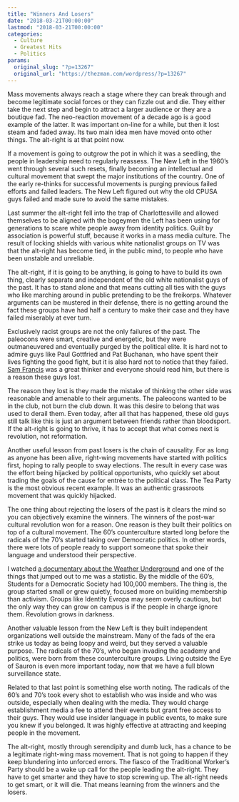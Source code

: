 ```yaml
---
title: "Winners And Losers"
date: "2018-03-21T00:00:00"
lastmod: "2018-03-21T00:00:00"
categories:
  - Culture
  - Greatest Hits
  - Politics
params:
  original_slug: "?p=13267"
  original_url: "https://thezman.com/wordpress/?p=13267"
---
```


Mass movements always reach a stage where they can break through and
become legitimate social forces or they can fizzle out and die. They
either take the next step and begin to attract a larger audience or they
are a boutique fad. The neo-reaction movement of a decade ago is a good
example of the latter. It was important on-line for a while, but then it
lost steam and faded away. Its two main idea men have moved onto other
things. The alt-right is at that point now.

If a movement is going to outgrow the pot in which it was a seedling,
the people in leadership need to regularly reassess. The New Left in the
1960’s went through several such resets, finally becoming an
intellectual and cultural movement that swept the major institutions of
the country. One of the early re-thinks for successful movements is
purging previous failed efforts and failed leaders. The New Left figured
out why the old CPUSA guys failed and made sure to avoid the same
mistakes.

Last summer the alt-right fell into the trap of Charlottesville and
allowed themselves to be aligned with the bogeymen the Left has been
using for generations to scare white people away from identity politics.
Guilt by association is powerful stuff, because it works in a mass media
culture. The result of locking shields with various white nationalist
groups on TV was that the alt-right has become tied, in the public mind,
to people who have been unstable and unreliable.

The alt-right, if it is going to be anything, is going to have to build
its own thing, clearly separate and independent of the old white
nationalist guys of the past. It has to stand alone and that means
cutting all ties with the guys who like marching around in public
pretending to be the freikorps. Whatever arguments can be mustered in
their defense, there is no getting around the fact these groups have had
half a century to make their case and they have failed miserably at ever
turn.

Exclusively racist groups are not the only failures of the past. The
paleocons were smart, creative and energetic, but they were
outmaneuvered and eventually purged by the political elite. It is hard
not to admire guys like Paul Gottfried and Pat Buchanan, who have spent
their lives fighting the good fight, but it is also hard not to notice
that they failed. [Sam
Francis](https://www.chroniclesmagazine.org/winning-the-culture-war/)
was a great thinker and everyone should read him, but there is a reason
these guys lost.

The reason they lost is they made the mistake of thinking the other side
was reasonable and amenable to their arguments. The paleocons wanted to
be in the club, not burn the club down. It was this desire to belong
that was used to derail them. Even today, after all that has happened,
these old guys still talk like this is just an argument between friends
rather than bloodsport. If the alt-right is going to thrive, it has to
accept that what comes next is revolution, not reformation.

Another useful lesson from past losers is the chain of causality. For as
long as anyone has been alive, right-wing movements have started with
politics first, hoping to rally people to sway elections. The result in
every case was the effort being hijacked by political opportunists, who
quickly set about trading the goals of the cause for entrée to the
political class. The Tea Party is the most obvious recent example. It
was an authentic grassroots movement that was quickly hijacked.

The one thing about rejecting the losers of the past is it clears the
mind so you can objectively examine the winners. The winners of the
post-war cultural revolution won for a reason. One reason is they built
their politics on top of a cultural movement. The 60’s counterculture
started long before the radicals of the 70’s started taking over
Democratic politics. In other words, there were lots of people ready to
support someone that spoke their language and understood their
perspective.

I watched [a documentary about the Weather
Underground](https://vimeo.com/33006390) and one of the things that
jumped out to me was a statistic. By the middle of the 60’s, Students
for a Democratic Society had 100,000 members. The thing is, the group
started small or grew quietly, focused more on building membership than
activism. Groups like Identity Evropa may seem overly cautious, but the
only way they can grow on campus is if the people in charge ignore them.
Revolution grows in darkness.

Another valuable lesson from the New Left is they built independent
organizations well outside the mainstream. Many of the fads of the era
strike us today as being loopy and weird, but they served a valuable
purpose. The radicals of the 70’s, who began invading the academy and
politics, were born from these counterculture groups. Living outside the
Eye of Sauron is even more important today, now that we have a full
blown surveillance state.

Related to that last point is something else worth noting. The radicals
of the 60’s and 70’s took every shot to establish who was inside and who
was outside, especially when dealing with the media. They would charge
establishment media a fee to attend their events but grant free access
to their guys. They would use insider language in public events, to make
sure you knew if you belonged. It was highly effective at attracting and
keeping people in the movement.

The alt-right, mostly through serendipity and dumb luck, has a chance to
be a legitimate right-wing mass movement. That is not going to happen if
they keep blundering into unforced errors. The fiasco of the Traditional
Worker’s Party should be a wake up call for the people leading the
alt-right. They have to get smarter and they have to stop screwing up.
The alt-right needs to get smart, or it will die. That means learning
from the winners and the losers.
